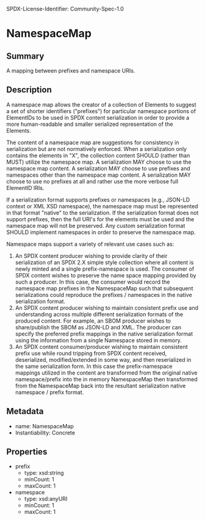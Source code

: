 SPDX-License-Identifier: Community-Spec-1.0

# NamespaceMap

## Summary

A mapping between prefixes and namespace URIs.

## Description

A namespace map allows the creator of a collection of Elements to suggest 
a set of shorter identifiers ("prefixes") for particular namespace portions 
of ElementIDs to be used in SPDX content serialization in order to provide a more
human-readable and smaller serialized representation of the Elements.

The content of a namespace map are suggestions for consistency in serialization but are not normatively enforced.
When a serialization only contains the elements in "X", the collection content SHOULD (rather than MUST) utilize
the namespace map.
A serialization MAY choose to use the namespace map content.
A serialization MAY choose to use prefixes and namespaces other than the namespace map content.
A serialization MAY choose to use no prefixes at all and rather use the more verbose full ElementID IRIs.

If a serialization format supports prefixes or namespaces (e.g., JSON-LD context or XML XSD namespace), the namespace map
must be represented in that format "native" to the serialization.
If the serialization format does not support prefixes, then the full URI's for the elements must be used and the namespace map will not be preserved.
Any custom serialization format SHOULD implement namespaces in order to preserve the namespace map.

Namespace maps support a variety of relevant use cases such as:

1) An SPDX content producer wishing to provide clarity of their serialization of an SPDX 2.X simple style collection where all content is newly minted and a single prefix-namespace is used.  The consumer of SPDX content wishes to preserve the name space mapping provided by such a producer.  In this case, the consumer would record the namespace map prefixes in the NamespaceMap such that subsequent serializations could reproduce the prefixes / namespaces in the native serialization format.
2) An SPDX content producer wishing to maintain consistent prefix use and understanding across multiple different serialization formats of the produced content.
   For example, an SBOM producer wishes to share/publish the SBOM as JSON-LD and XML. The producer can specify the preferred prefix mappings in the native serialization format using the information from a single Namespace stored in memory.
3) An SPDX content consumer/producer wishing to maintain consistent prefix use while round tripping from SPDX content received, deserialized, modified/extended in some way, and then reserialized in the same serialization form.
   In this case the prefix-namespace mappings utilized in the content are transformed from the original native namespace/prefix into the in memory NamespaceMap then transformed from the NamespaceMap back into the resultant serialization native namespace / prefix format.

## Metadata

- name: NamespaceMap
- Instantiability: Concrete

## Properties

- prefix
  - type: xsd:string
  - minCount: 1
  - maxCount: 1
- namespace
  - type: xsd:anyURI
  - minCount: 1
  - maxCount: 1
